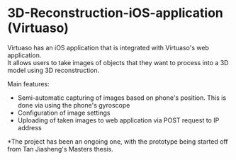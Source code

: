 # 3D-Reconstruction-iOS-application (Virtuaso)
Virtuaso has an iOS application that is integrated with Virtuaso's web application. <br>
It allows users to take images of objects that they want to process into a 3D model using 3D reconstruction.

Main features:
- Semi-automatic capturing of images based on phone's position. This is done via using the phone's gyroscope
- Configuration of image settings
- Uploading of taken images to web application via POST request to IP address

*The project has been an ongoing one, with the prototype being started off from Tan Jiasheng's Masters thesis.
